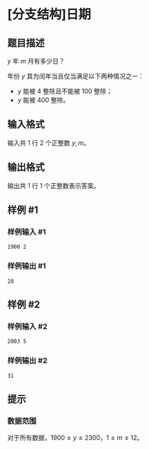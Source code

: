 # [分支结构]日期

## 题目描述

$y$ 年 $m$ 月有多少日？

年份 $y$ 其为闰年当且仅当满足以下两种情况之一：

- $y$ 能被 $4$ 整除且不能被 $100$ 整除；
- $y$ 能被 $400$ 整除。

## 输入格式

输入共 $1$ 行 $2$ 个正整数 $y,m$。

## 输出格式

输出共 $1$ 行 $1$ 个正整数表示答案。

## 样例 #1

### 样例输入 #1

```
1900 2
```

### 样例输出 #1

```
28
```

## 样例 #2

### 样例输入 #2

```
2003 5
```

### 样例输出 #2

```
31
```

## 提示

### 数据范围

对于所有数据，$1900 \leq y\leq 2300$，$1 \leq m \leq 12$。